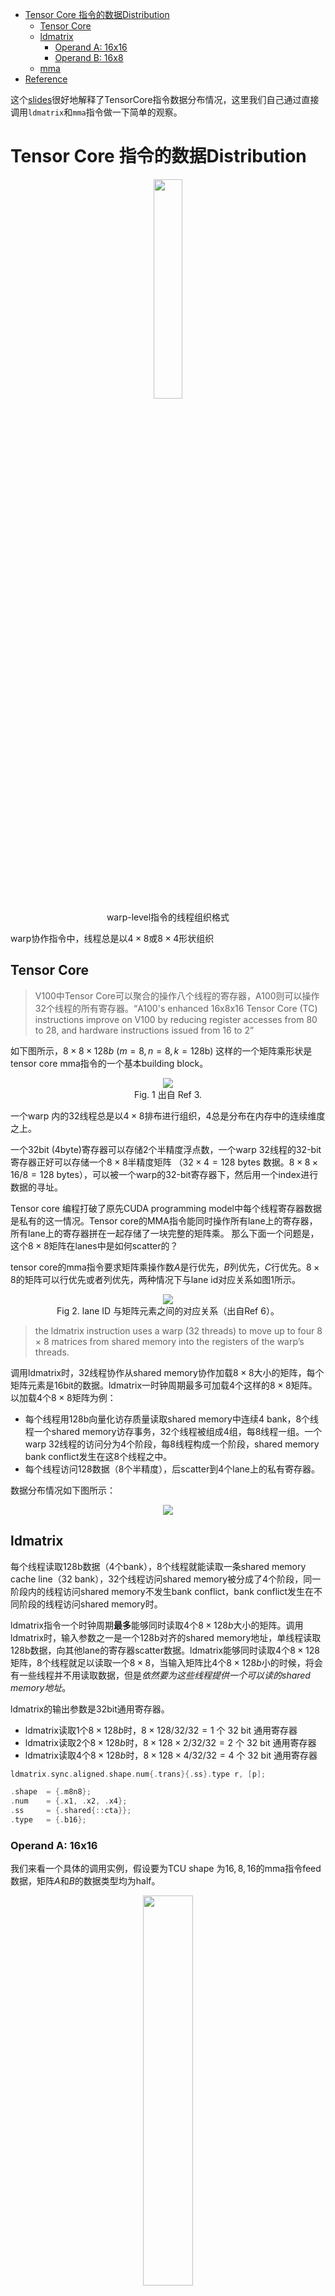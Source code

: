 <!-- vscode-markdown-toc -->
- [Tensor Core 指令的数据Distribution](#tensor-core-指令的数据distribution)
  - [Tensor Core](#tensor-core)
  - [ldmatrix](#ldmatrix)
    - [Operand A: 16x16](#operand-a-16x16)
    - [Operand B: 16x8](#operand-b-16x8)
  - [mma](#mma)
- [Reference](#reference)


这个[slides](https://developer.download.nvidia.com/video/gputechconf/gtc/2020/presentations/s21745-developing-cuda-kernels-to-push-tensor-cores-to-the-absolute-limit-on-nvidia-a100.pdf)很好地解释了TensorCore指令数据分布情况，这里我们自己通过直接调用`ldmatrix`和`mma`指令做一下简单的观察。

# Tensor Core 指令的数据Distribution

<p align="center">
<img src="figures/thread_organization.png" width=30%><br>
warp-level指令的线程组织格式
</p>

warp协作指令中，线程总是以$4\times 8$或$8 \times 4$形状组织


## Tensor Core

>V100中Tensor Core可以聚合的操作八个线程的寄存器，A100则可以操作32个线程的所有寄存器。“A100's enhanced 16x8x16 Tensor Core (TC) instructions improve on V100 by reducing register accesses from 80 to 28, and hardware instructions issued from 16 to 2”

如下图所示，$8 \times 8 \times 128b$ ($m = 8, n = 8, k = 128 \text{b}$) 这样的一个矩阵乘形状是tensor core mma指令的一个基本building block。
 
<p align="center">
<img src="figures/tensor-core-fundamental-shape.png"><br>
Fig. 1 出自 Ref 3.
</p>

一个warp 内的32线程总是以$4 \times 8$排布进行组织，$4$总是分布在内存中的连续维度之上。

一个$32\text{bit}\ (4 \text{byte})$寄存器可以存储2个半精度浮点数，一个warp 32线程的32-bit寄存器正好可以存储一个$8 \times 8$半精度矩阵 （$32 \times 4 = 128 \ \text{bytes}$ 数据。$8 \times 8 \times 16 / 8 = 128 \ \text{bytes}$），可以被一个warp的32-bit寄存器下，然后用一个index进行数据的寻址。

Tensor core 编程打破了原先CUDA programming model中每个线程寄存器数据是私有的这一情况。Tensor core的MMA指令能同时操作所有lane上的寄存器，所有lane上的寄存器拼在一起存储了一块完整的矩阵乘。
那么下面一个问题是，这个$8 \times 8$矩阵在lanes中是如何scatter的？

tensor core的mma指令要求矩阵乘操作数$A$是行优先，$B$列优先，$C$行优先。$8 \times 8$的矩阵可以行优先或者列优先，两种情况下与lane id对应关系如图1所示。

<p align="center">
<img src="figures/ldmatrix1.png"><br>
Fig 2. lane ID 与矩阵元素之间的对应关系（出自Ref 6）。
</p>

>the ldmatrix instruction uses a warp (32 threads) to move up to four 8 × 8 matrices from shared memory into the registers of the warp’s threads.

调用ldmatrix时，32线程协作从shared memory协作加载$8\times8$大小的矩阵，每个矩阵元素是16bit的数据。ldmatrix一时钟周期最多可加载4个这样的$8 \times 8$矩阵。以加载4个$8 \times 8$矩阵为例：
- 每个线程用128b向量化访存质量读取shared memory中连续4 bank，8个线程一个shared memory访存事务，32个线程被组成4组，每8线程一组。一个warp 32线程的访问分为4个阶段，每8线程构成一个阶段，shared memory bank conflict发生在这8个线程之中。
- 每个线程访问128数据（8个半精度），后scatter到4个lane上的私有寄存器。

数据分布情况如下图所示：

<p align="center">
<img src="figures/ldmatrix3.png">
</p>

## ldmatrix

每个线程读取128b数据（4个bank），8个线程就能读取一条shared memory cache line（32 bank），32个线程访问shared memory被分成了4个阶段，同一阶段内的线程访问shared memory不发生bank conflict，bank conflict发生在不同阶段的线程访问shared memory时。

ldmatrix指令一个时钟周期**最多**能够同时读取4个$8 \times 128b$大小的矩阵。调用ldmatrix时，输入参数之一是一个128b对齐的shared memory地址，单线程读取128b数据，向其他lane的寄存器scatter数据。ldmatrix能够同时读取4个$8 \times 128$矩阵，8个线程就足以读取一个$8 \times 8$，当输入矩阵比4个$8 \times 128b$小的时候，将会有一些线程并不用读取数据，但是*依然要为这些线程提供一个可以读的shared memory地址*。

ldmatrix的输出参数是32bit通用寄存器。
- ldmatrix读取1个$8 \times 128b$时，$8 \times 128 / 32 / 32 = 1$ 个 32 bit 通用寄存器
- ldmatrix读取2个$8 \times 128b$时，$8 \times 128 \times 2 / 32 / 32 = 2$ 个 32 bit 通用寄存器
- ldmatrix读取4个$8 \times 128b$时，$8 \times 128 \times 4 / 32 / 32 = 4$ 个 32 bit 通用寄存器

```c++
ldmatrix.sync.aligned.shape.num{.trans}{.ss}.type r, [p];

.shape  = {.m8n8};
.num    = {.x1, .x2, .x4};
.ss     = {.shared{::cta}};
.type   = {.b16};
```

### Operand A: 16x16

我们来看一个具体的调用实例，假设要为TCU shape 为$16,8,16$的mma指令feed数据，矩阵$A$和$B$的数据类型均为half。
<p align="center">
<img src="figures/mma_16_8_16.png" width=40%><br>
A是16x16的半精度矩阵，ldmatrix一个数据 tile大小是8x8，需要4个这样的基础tile。
</p>

```c++
asm volatile(
     "ldmatrix.sync.aligned.x4.m8n8.shared.b16 {%0, %1, %2, %3}, [%4];\n"
     : "=r"(RA[0]), "=r"(RA[1]), "=r"(RA[2]), "=r"(RA[3])
     : "r"(A_smem_lane_addr));
```

```text
0: 0, 1, 128, 129, 8, 9, 136, 137
1: 2, 3, 130, 131, 10, 11, 138, 139
2: 4, 5, 132, 133, 12, 13, 140, 141
3: 6, 7, 134, 135, 14, 15, 142, 143
4: 16, 17, 144, 145, 24, 25, 152, 153
5: 18, 19, 146, 147, 26, 27, 154, 155
6: 20, 21, 148, 149, 28, 29, 156, 157
7: 22, 23, 150, 151, 30, 31, 158, 159
8: 32, 33, 160, 161, 40, 41, 168, 169
9: 34, 35, 162, 163, 42, 43, 170, 171
10: 36, 37, 164, 165, 44, 45, 172, 173
11: 38, 39, 166, 167, 46, 47, 174, 175
12: 48, 49, 176, 177, 56, 57, 184, 185
13: 50, 51, 178, 179, 58, 59, 186, 187
14: 52, 53, 180, 181, 60, 61, 188, 189
15: 54, 55, 182, 183, 62, 63, 190, 191
16: 64, 65, 192, 193, 72, 73, 200, 201
17: 66, 67, 194, 195, 74, 75, 202, 203
18: 68, 69, 196, 197, 76, 77, 204, 205
19: 70, 71, 198, 199, 78, 79, 206, 207
20: 80, 81, 208, 209, 88, 89, 216, 217
21: 82, 83, 210, 211, 90, 91, 218, 219
22: 84, 85, 212, 213, 92, 93, 220, 221
23: 86, 87, 214, 215, 94, 95, 222, 223
24: 96, 97, 224, 225, 104, 105, 232, 233
25: 98, 99, 226, 227, 106, 107, 234, 235
26: 100, 101, 228, 229, 108, 109, 236, 237
27: 102, 103, 230, 231, 110, 111, 238, 239
28: 112, 113, 240, 241, 120, 121, 248, 249
29: 114, 115, 242, 243, 122, 123, 250, 251
30: 116, 117, 244, 245, 124, 125, 252, 253
31: 118, 119, 246, 247, 126, 127, 254, 255
```

<p align="center">
<img src="figures/ldmatrix_a.png" width=90%>
</p>

### Operand B: 16x8

```text
[0]: 0, 1, 8, 9
[1]: 2, 3, 10, 11
[2]: 4, 5, 12, 13
[3]: 6, 7, 14, 15
[4]: 16, 17, 24, 25
[5]: 18, 19, 26, 27
[6]: 20, 21, 28, 29
[7]: 22, 23, 30, 31
[8]: 32, 33, 40, 41
[9]: 34, 35, 42, 43
[10]: 36, 37, 44, 45
[11]: 38, 39, 46, 47
[12]: 48, 49, 56, 57
[13]: 50, 51, 58, 59
[14]: 52, 53, 60, 61
[15]: 54, 55, 62, 63
[16]: 64, 65, 72, 73
[17]: 66, 67, 74, 75
[18]: 68, 69, 76, 77
[19]: 70, 71, 78, 79
[20]: 80, 81, 88, 89
[21]: 82, 83, 90, 91
[22]: 84, 85, 92, 93
[23]: 86, 87, 94, 95
[24]: 96, 97, 104, 105
[25]: 98, 99, 106, 107
[26]: 100, 101, 108, 109
[27]: 102, 103, 110, 111
[28]: 112, 113, 120, 121
[29]: 114, 115, 122, 123
[30]: 116, 117, 124, 125
[31]: 118, 119, 126, 127
```

<p align="center">
<img src="figures/ldmatrix_b.png" width=60%>
</p>

## mma

```text
[0]: 0.12, 0.32, 1.66, 5.13
[1]: 0.51, 0.70, 8.59, 12.06
[2]: 0.89, 1.08, 15.54, 19.00
[3]: 1.28, 1.47, 22.47, 25.94
[4]: 0.32, 0.92, 1.85, 5.73
[5]: 1.52, 2.12, 9.61, 13.48
[6]: 2.72, 3.32, 17.36, 21.25
[7]: 3.93, 4.53, 25.12, 29.00
[8]: 0.51, 1.52, 2.04, 6.33
[9]: 2.53, 3.54, 10.62, 14.91
[10]: 4.55, 5.56, 19.20, 23.48
[11]: 6.57, 7.59, 27.77, 32.06
[12]: 0.70, 2.12, 2.24, 6.93
[13]: 3.54, 4.96, 11.63, 16.33
[14]: 6.38, 7.80, 21.03, 25.72
[15]: 9.22, 10.64, 30.42, 35.12
[16]: 0.89, 2.72, 2.43, 7.54
[17]: 4.55, 6.38, 12.64, 17.75
[18]: 8.21, 10.04, 22.86, 27.97
[19]: 11.88, 13.70, 33.06, 38.16
[20]: 1.08, 3.32, 2.62, 8.13
[21]: 5.56, 7.80, 13.66, 19.17
[22]: 10.04, 12.28, 24.69, 30.20
[23]: 14.52, 16.77, 35.72, 41.25
[24]: 1.28, 3.93, 2.81, 8.74
[25]: 6.57, 9.22, 14.66, 20.59
[26]: 11.88, 14.52, 26.52, 32.44
[27]: 17.17, 19.81, 38.38, 44.31
[28]: 1.47, 4.53, 3.00, 9.34
[29]: 7.59, 10.64, 15.68, 22.00
[30]: 13.70, 16.77, 28.34, 34.69
[31]: 19.81, 22.89, 41.03, 47.34
MM ref:
[0]:    0.12, 0.32, 0.51, 0.70, 0.89, 1.08, 1.28, 1.47
[1]:    0.32, 0.92, 1.52, 2.12, 2.72, 3.32, 3.93, 4.53
[2]:    0.51, 1.52, 2.53, 3.54, 4.55, 5.56, 6.57, 7.59
[3]:    0.70, 2.12, 3.54, 4.96, 6.38, 7.80, 9.22, 10.64
[4]:    0.89, 2.72, 4.55, 6.38, 8.21, 10.04, 11.87, 13.71
[5]:    1.08, 3.32, 5.56, 7.80, 10.04, 12.28, 14.52, 16.76
[6]:    1.28, 3.93, 6.57, 9.22, 11.87, 14.52, 17.17, 19.82
[7]:    1.47, 4.53, 7.59, 10.64, 13.71, 16.76, 19.82, 22.88
[8]:    1.66, 5.13, 8.60, 12.07, 15.54, 19.00, 22.47, 25.94
[9]:    1.85, 5.73, 9.61, 13.49, 17.37, 21.24, 25.12, 29.00
[10]:   2.04, 6.33, 10.62, 14.91, 19.20, 23.48, 27.77, 32.06
[11]:   2.24, 6.93, 11.63, 16.33, 21.03, 25.72, 30.42, 35.12
[12]:   2.43, 7.54, 12.64, 17.75, 22.86, 27.96, 33.07, 38.18
[13]:   2.62, 8.14, 13.65, 19.17, 24.69, 30.20, 35.72, 41.24
[14]:   2.81, 8.74, 14.66, 20.59, 26.52, 32.44, 38.37, 44.30
[15]:   3.00, 9.34, 15.68, 22.01, 28.35, 34.68, 41.02, 47.36
```

<p align="center">
<img src="figures/mma-overall.png" width=60%>
</p>

# Reference

1. [ldmatrix PTX](https://docs.nvidia.com/cuda/parallel-thread-execution/index.html#warp-level-matrix-instructions-ldmatrix)
1. [swizzling modes](https://docs.nvidia.com/cuda/parallel-thread-execution/index.html#swizzling-modes)
1. [Nvidia Tensor Core-CUDA HGEMM Advanced Optimization](https://bruce-lee-ly.medium.com/nvidia-tensor-core-cuda-hgemm-advanced-optimization-5a17eb77dd85)
1. [DEVELOPING CUDA KERNELS TO PUSH TENSOR CORES TO THE ABSOLUTE LIMIT ON NVIDIA A100](https://developer.download.nvidia.com/video/gputechconf/gtc/2020/presentations/s21745-developing-cuda-kernels-to-push-tensor-cores-to-the-absolute-limit-on-nvidia-a100.pdf)
1. https://github.com/nicolaswilde/cuda-tensorcore-hgemm/tree/master
1. [Warp-level matrix load instruction: ldmatrix](https://docs.nvidia.com/cuda/parallel-thread-execution/index.html#warp-level-matrix-instructions-ldmatrix)
1. [Demystifying Tensor Cores to Optimize Half-Precision Matrix Multiply](https://www.cse.ust.hk/~weiwa/papers/yan-ipdps20.pdf)
1. [NVIDIA A100 Tensor Core GPU Architecture](https://images.nvidia.com/aem-dam/en-zz/Solutions/data-center/nvidia-ampere-architecture-whitepaper.pdf#cid=_pa-srch-baid_zh-cn)
1. https://www.zhihu.com/question/587780273/answer/2929756314
